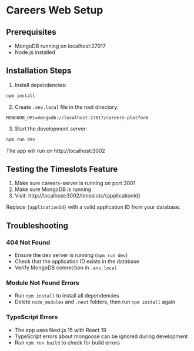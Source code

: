 # Careers Web Setup

## Prerequisites
- MongoDB running on localhost:27017
- Node.js installed

## Installation Steps

1. Install dependencies:
```bash
npm install
```

2. Create `.env.local` file in the root directory:
```
MONGODB_URI=mongodb://localhost:27017/careers-platform
```

3. Start the development server:
```bash
npm run dev
```

The app will run on http://localhost:3002

## Testing the Timeslots Feature

1. Make sure careers-server is running on port 3001
2. Make sure MongoDB is running
3. Visit: http://localhost:3002/timeslots/{applicationId}

Replace `{applicationId}` with a valid application ID from your database.

## Troubleshooting

### 404 Not Found
- Ensure the dev server is running (`npm run dev`)
- Check that the application ID exists in the database
- Verify MongoDB connection in `.env.local`

### Module Not Found Errors
- Run `npm install` to install all dependencies
- Delete `node_modules` and `.next` folders, then run `npm install` again

### TypeScript Errors
- The app uses Next.js 15 with React 19
- TypeScript errors about mongoose can be ignored during development
- Run `npm run build` to check for build errors
